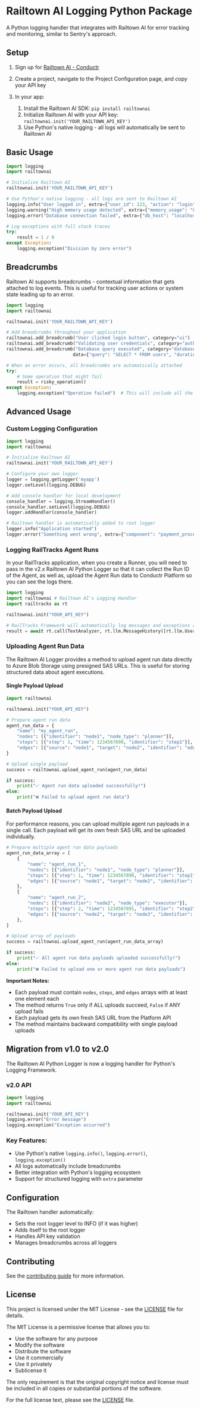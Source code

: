 # Railtown AI Logging Python Package

A Python logging handler that integrates with Railtown AI for error tracking and monitoring, similar to Sentry's approach.

## Setup

1. Sign up for [Railtown AI - Conductr](https://conductr.ai)
2. Create a project, navigate to the Project Configuration page, and copy your API key
3. In your app:

   1. Install the Railtown AI SDK: `pip install railtownai`
   2. Initialize Railtown AI with your API key: `railtownai.init('YOUR_RAILTOWN_API_KEY')`
   3. Use Python's native logging - all logs will automatically be sent to Railtown AI

## Basic Usage

```python
import logging
import railtownai

# Initialize Railtown AI
railtownai.init('YOUR_RAILTOWN_API_KEY')

# Use Python's native logging - all logs are sent to Railtown AI
logging.info("User logged in", extra={"user_id": 123, "action": "login"})
logging.warning("High memory usage detected", extra={"memory_usage": "85%"})
logging.error("Database connection failed", extra={"db_host": "localhost"})

# Log exceptions with full stack traces
try:
    result = 1 / 0
except Exception:
    logging.exception("Division by zero error")
```

## Breadcrumbs

Railtown AI supports breadcrumbs - contextual information that gets attached to log events. This is useful for tracking user actions or system state leading up to an error.

```python
import logging
import railtownai

railtownai.init('YOUR_RAILTOWN_API_KEY')

# Add breadcrumbs throughout your application
railtownai.add_breadcrumb("User clicked login button", category="ui")
railtownai.add_breadcrumb("Validating user credentials", category="auth")
railtownai.add_breadcrumb("Database query executed", category="database",
                         data={"query": "SELECT * FROM users", "duration_ms": 45})

# When an error occurs, all breadcrumbs are automatically attached
try:
    # Some operation that might fail
    result = risky_operation()
except Exception:
    logging.exception("Operation failed")  # This will include all the breadcrumbs above
```

## Advanced Usage

### Custom Logging Configuration

```python
import logging
import railtownai

# Initialize Railtown AI
railtownai.init('YOUR_RAILTOWN_API_KEY')

# Configure your own logger
logger = logging.getLogger('myapp')
logger.setLevel(logging.DEBUG)

# Add console handler for local development
console_handler = logging.StreamHandler()
console_handler.setLevel(logging.DEBUG)
logger.addHandler(console_handler)

# Railtown handler is automatically added to root logger
logger.info("Application started")
logger.error("Something went wrong", extra={"component": "payment_processor"})
```

### Logging RailTracks Agent Runs

In your RailTracks application, when you create a Runner, you will need to pass in the
v2.x Railtown AI Python Logger so that it can collect the Run ID of the Agent, as well as,
upload the Agent Run data to Conductr Platform so you can see the logs there.

```python
import logging
import railtownai # Railtown AI's Logging Handler
import railtracks as rt

railtownai.init("YOUR_API_KEY")

# RailTracks Framework will automatically log messages and exceptions assuming you're using the native Python logging lib
result = await rt.call(TextAnalyzer, rt.llm.MessageHistory([rt.llm.UserMessage("Hello world! This is a test of the RailTracks framework.")]))

```

### Uploading Agent Run Data

The Railtown AI Logger provides a method to upload agent run data directly to Azure Blob Storage using presigned SAS URLs. This is useful for storing structured data about agent executions.

#### Single Payload Upload

```python
import railtownai

railtownai.init("YOUR_API_KEY")

# Prepare agent run data
agent_run_data = {
    "name": "my_agent_run",
    "nodes": [{"identifier": "node1", "node_type": "planner"}],
    "steps": [{"step": 1, "time": 1234567890, "identifier": "step1"}],
    "edges": [{"source": "node1", "target": "node2", "identifier": "edge1", "details": {}}],
}

# Upload single payload
success = railtownai.upload_agent_run(agent_run_data)

if success:
    print("✅ Agent run data uploaded successfully!")
else:
    print("❌ Failed to upload agent run data")
```

#### Batch Payload Upload

For performance reasons, you can upload multiple agent run payloads in a single call. Each payload will get its own fresh SAS URL and be uploaded individually.

```python
# Prepare multiple agent run data payloads
agent_run_data_array = [
    {
        "name": "agent_run_1",
        "nodes": [{"identifier": "node1", "node_type": "planner"}],
        "steps": [{"step": 1, "time": 1234567890, "identifier": "step1"}],
        "edges": [{"source": "node1", "target": "node2", "identifier": "edge1", "details": {}}],
    },
    {
        "name": "agent_run_2",
        "nodes": [{"identifier": "node2", "node_type": "executor"}],
        "steps": [{"step": 2, "time": 1234567891, "identifier": "step2"}],
        "edges": [{"source": "node2", "target": "node3", "identifier": "edge2", "details": {}}],
    },
]

# Upload array of payloads
success = railtownai.upload_agent_run(agent_run_data_array)

if success:
    print("✅ All agent run data payloads uploaded successfully!")
else:
    print("❌ Failed to upload one or more agent run data payloads")
```

**Important Notes:**

- Each payload must contain `nodes`, `steps`, and `edges` arrays with at least one element each
- The method returns `True` only if ALL uploads succeed, `False` if ANY upload fails
- Each payload gets its own fresh SAS URL from the Platform API
- The method maintains backward compatibility with single payload uploads

## Migration from v1.0 to v2.0

The Railtown AI Python Logger is now a logging handler for Python's Logging Framework.

### v2.0 API

```python
import logging
import railtownai

railtownai.init('YOUR_API_KEY')
logging.error("Error message")
logging.exception("Exception occurred")
```

### Key Features:

- Use Python's native `logging.info()`, `logging.error()`, `logging.exception()`
- All logs automatically include breadcrumbs
- Better integration with Python's logging ecosystem
- Support for structured logging with `extra` parameter

## Configuration

The Railtown handler automatically:

- Sets the root logger level to INFO (if it was higher)
- Adds itself to the root logger
- Handles API key validation
- Manages breadcrumbs across all loggers

## Contributing

See the [contributing guide](./CONTRIBUTING.md) for more information.

## License

This project is licensed under the MIT License - see the [LICENSE](LICENSE) file for details.

The MIT License is a permissive license that allows you to:

- Use the software for any purpose
- Modify the software
- Distribute the software
- Use it commercially
- Use it privately
- Sublicense it

The only requirement is that the original copyright notice and license must be included in all copies or substantial portions of the software.

For the full license text, please see the [LICENSE](LICENSE) file.
